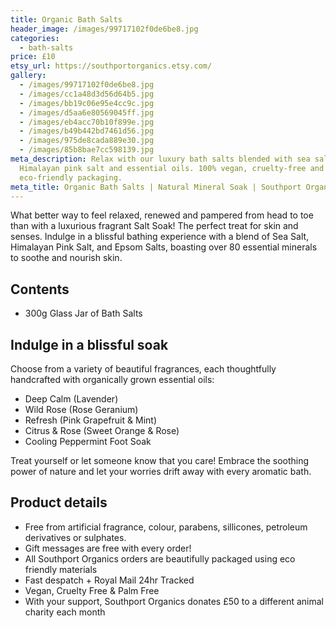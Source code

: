 ```yaml
---
title: Organic Bath Salts
header_image: /images/99717102f0de6be8.jpg
categories:
  - bath-salts
price: £10
etsy_url: https://southportorganics.etsy.com/
gallery:
  - /images/99717102f0de6be8.jpg
  - /images/cc1a48d3d56d64b5.jpg
  - /images/bb19c06e95e4cc9c.jpg
  - /images/d5aa6e80569045ff.jpg
  - /images/eb4acc70b10f899e.jpg
  - /images/b49b442bd7461d56.jpg
  - /images/975de8cada889e30.jpg
  - /images/85b8bae7cc598139.jpg
meta_description: Relax with our luxury bath salts blended with sea salt,
  Himalayan pink salt and essential oils. 100% vegan, cruelty-free and
  eco-friendly packaging.
meta_title: Organic Bath Salts | Natural Mineral Soak | Southport Organics
---
```

What better way to feel relaxed, renewed and pampered from head to toe than with a luxurious fragrant Salt Soak! The perfect treat for skin and senses. Indulge in a blissful bathing experience with a blend of Sea Salt, Himalayan Pink Salt, and Epsom Salts, boasting over 80 essential minerals to soothe and nourish skin.

## Contents

- 300g Glass Jar of Bath Salts

## Indulge in a blissful soak

Choose from a variety of beautiful fragrances, each thoughtfully handcrafted with organically grown essential oils:

- Deep Calm (Lavender)
- Wild Rose (Rose Geranium)
- Refresh (Pink Grapefruit & Mint)
- Citrus & Rose (Sweet Orange & Rose)
- Cooling Peppermint Foot Soak

Treat yourself or let someone know that you care! Embrace the soothing power of nature and let your worries drift away with every aromatic bath.

## Product details

- Free from artificial fragrance, colour, parabens, sillicones, petroleum derivatives or sulphates.
- Gift messages are free with every order!
- All Southport Organics orders are beautifully packaged using eco friendly materials
- Fast despatch + Royal Mail 24hr Tracked
- Vegan, Cruelty Free & Palm Free
- With your support, Southport Organics donates £50 to a different animal charity each month
